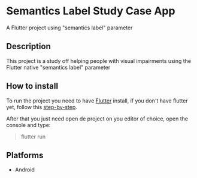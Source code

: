 # Semantics Label Study Case App

A Flutter project using "semantics label" parameter

## Description

This project is a study off helping people with visual impairments using the Flutter native "semantics label" parameter 

## How to install

To run the project you need to have [Flutter](https://flutter.dev) install, if you don't have flutter yet, follow this [step-by-step](https://docs.flutter.dev/get-started/install).

After that you just need open de project on you editor of choice, open the console and type: 
> flutter run

## Platforms

 - Android
